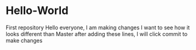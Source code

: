 # Hello-World
First repository
Hello everyone, I am making changes
I want to see how it looks different than Master
after adding these lines, I will click commit to make changes
